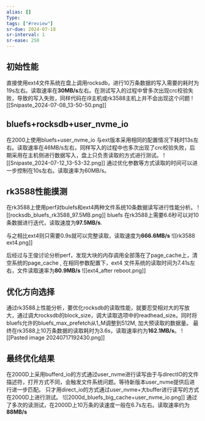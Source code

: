 ```yaml
---
alias: []
Type: 
tags: ["#review"]
sr-due: 2024-07-18
sr-interval: 1
sr-ease: 250
---
```

## 初始性能
直接使用ext4文件系统在盘上调用rocksdb，进行10万条数据的写入需要的耗时为19s左右。读取速率在**30MB/s**左右。在测试写入的过程中曾多次出现crc校验失败，导致的写入失败，同样代码在i9主机或rk3588主机上并不会出现这个问题
![[Snipaste_2024-07-08_13-50-50.png]]

## bluefs+rocksdb+user_nvme_io
在2000上使用bluefs+user_nvme_io 与ext版本采用相同的配置情况下耗时13s左右。读取速率在46MB/s左右，同样写入的过程中也多次出现了crc校验失败，后期采用在主机侧进行数据写入，盘上只负责读取的方式进行测试。
![[Snipaste_2024-07-12_13-53-32.png]]
通过优化参数等方式读取的时间可以进一步控制在10s左右。读取速率为60MB/s。

## rk3588性能摸测
在rk3588上使用perf对bulefs和ext4两种文件系统10条数据读写进行性能分析。
![[rocksdb_bluefs_rk3588_97.5MB.png]]
bluefs 在rk3588上需要6.6秒可以对10条数据进行迭代，读取速度为**97.5MB/s**.

与之相比ext4则只需要0.9s就可以完整读取，读取速度为**666.6MB/s**
![[rk3588 ext4.png]]

后经过与王俊讨论分析perf，发现大块的内存调用全部落在了page_cache上，清空系统的page_cache , 在相同参数配置下，ext4 文件系统的读取时间为7.41s左右，文件读取速率为**80.9MB/s**
![[ext4_after reboot.png]]

## 优化方向选择
通过rk3588上性能分析，要优化rocksdb的读取性能，就要忍受相对大的写放大，通过调大rocksdb的block_size，调大读取选项中的readhead_size。同时将bluefs允许的bluefs_max_prefetch从1_M调整到512M, 加大预读取的数据量。
最终在rk3588上10万条数据的读取耗时为3.6s，读取速率约为**162.1MB/s**。
![[Pasted image 20240717192430.png]]

## 最终优化结果
在2000D上采用bufferd_io的方式通过user_nvme进行读写由于与directIO的文件描述符，打开方式不同，会触发文件系统问题。等待新版本user_nvme提供后进行进一步匹配。
只才用direct_io的方式通过user_nvme+大buffer进行读写的方式在2000D上进行测试。
![[2000d_bluefs_big_cache+user_nvme_io.png]]
通过了多次的读测试，在2000D上10万条的读速度一般在6.7s左右。读取速率约为**88MB/s**


